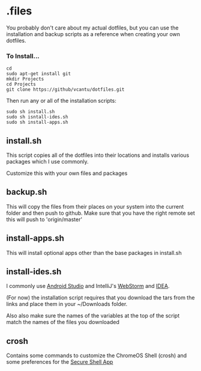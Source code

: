 # .files
You probably don't care about my actual dotfiles, but you can use the installation and backup scripts as a reference when creating your own dotfiles.

### To Install...
```
cd
sudo apt-get install git
mkdir Projects
cd Projects
git clone https://github/vcantu/dotfiles.git
```

Then run any or all of the installation scripts:
```
sudo sh install.sh
sudo sh isntall-ides.sh
sudo sh install-apps.sh
```

## install.sh
This script copies all of the dotfiles into their locations and installs various packages which I use commonly.

Customize this with your own files and packages

## backup.sh
This will copy the files from their places on your system into the current folder and then push to github.
Make sure that you have the right remote set this will push to 'origin/master'

## install-apps.sh
This will install optional apps other than the base packages in install.sh

## install-ides.sh
I commonly use [Android Studio](http://developer.android.com/studio/index.html) and IntelliJ's [WebStorm](http://www.jetbrains.com/webstorm/download/#section=linux) and [IDEA](http://www.jetbrains.com/idea/download/).

(For now) the installation script requires that you download the tars from the links and place them in your ~/Downloads folder.

Also also make sure the names of the variables at the top of the script match the names of the files you downloaded


## crosh
Contains some commands to customize the ChromeOS Shell (crosh) and some preferences for the [Secure Shell App](https://chrome.google.com/webstore/detail/secure-shell/pnhechapfaindjhompbnflcldabbghjo?hl=en)
